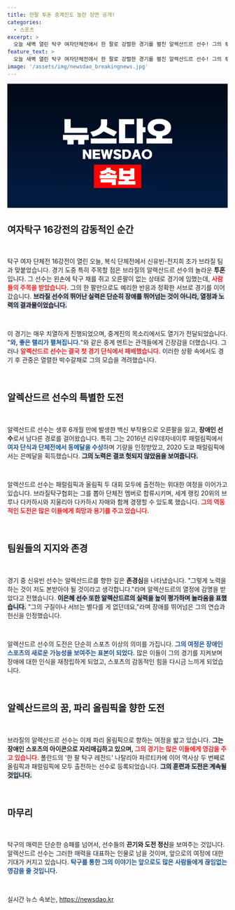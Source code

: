 ```yaml
---
title: 한팔 투혼 중계진도 놀란 장면 공개!
categories:
  - 스포츠
excerpt: >
  오늘 새벽 열린 탁구 여자단체전에서 한 팔로 강렬한 경기를 펼친 알렉산드르 선수! 그의 투혼에 한국 선수들이 감탄하며 박수갈채를 보낸 가운데, 올림픽과 패럴림픽을 모두 경험한 알렉산드르의 새로운 도전이 기대됩니다.
feature_text: >
  오늘 새벽 열린 탁구 여자단체전에서 한 팔로 강렬한 경기를 펼친 알렉산드르 선수! 그의 투혼에 한국 선수들이 감탄하며 박수갈채를 보낸 가운데, 올림픽과 패럴림픽을 모두 경험한 알렉산드르의 새로운 도전이 기대됩니다.
image: '/assets/img/newsdao_breakingnews.jpg'
---
```


<p><img src="/assets/img/newsdao_breakingnews.jpg" alt="bookingtag 속보" /></p>

<h2 data-ke-size="size26">여자탁구 16강전의 감동적인 순간</h2>

<p data-ke-size="size16">&nbsp;</p>

<p>탁구 여자 단체전 16강전이 열린 오늘, 복식 단체전에서 신유빈-전지희 조가 브라질 팀과 맞붙었습니다. 경기 도중 특히 주목할 점은 브라질의 알렉산드르 선수의 놀라운 <b>투혼</b>입니다. 그 선수는 왼손에 탁구 채를 쥐고 오른팔이 없는 상태로 경기에 임했는데, <b><span style="color: #ee2323;">사람들의 주목을 받았습니다.</span></b> 그의 한 팔만으로도 예리한 반응과 정확한 서브로 경기를 이어갔습니다. <b><span style="background-color: #21538527;">브라질 선수의 뛰어난 실력은 단순히 장애를 뛰어넘는 것이 아니라, 열정과 노력의 결과물이었습니다.</span></b></p>

<p data-ke-size="size16">&nbsp;</p>

<p>이 경기는 매우 치열하게 진행되었으며, 중계진의 목소리에서도 열기가 전달되었습니다. "<b><span style="color: #1a5490;">와, 좋은 랠리가 펼쳐집니다.</span></b>"와 같은 중계 멘트는 관객들에게 긴장감을 더했습니다. 그러나 <b><span style="color: #ee2323;">알렉산드르 선수는 결국 첫 경기 단식에서 패배했습니다.</span></b> 이러한 상황 속에서도 경기 후 관중은 열렬한 박수갈채로 그의 모습을 격려했습니다. </p>

<p data-ke-size="size16">&nbsp;</p>

<h2 data-ke-size="size26">알렉산드르 선수의 특별한 도전</h2>

<p data-ke-size="size16">&nbsp;</p>

<p>알렉산드르 선수는 생후 6개월 만에 발생한 백신 부작용으로 오른팔을 잃고, <b>장애인 선수</b>로서 남다른 경로를 걸어왔습니다. 특히 그는 2016년 리우데자네이루 패럴림픽에서 <b><span style="color: #1a5490;">여자 단식과 단체전에서 동메달을 수상</span></b>하며 기량을 인정받았고, 2020 도쿄 패럴림픽에서는 은메달을 획득했습니다. <b><span style="background-color: #21538527;">그의 노력은 결코 헛되지 않았음을 보여줍니다.</span></b></p>

<p data-ke-size="size16">&nbsp;</p>

<p>알렉산드르 선수는 패럴림픽과 올림픽 두 대회 모두에 출전하는 위대한 여정을 이어가고 있습니다. 브라질탁구협회는 그를 뽑아 단체전 멤버로 합류시키며, 세계 랭킹 20위의 브루나 다카하시와 지울리아 다카하시 자매와 함께 경쟁할 수 있도록 했습니다. <b><span style="color: #ee2323;">그의 역동적인 도전은 많은 이들에게 희망과 용기를 주고 있습니다.</span></b></p>

<p data-ke-size="size16">&nbsp;</p>

<h2 data-ke-size="size26">팀원들의 지지와 존경</h2>

<p data-ke-size="size16">&nbsp;</p>

<p>경기 중 신유빈 선수는 알렉산드르를 향한 깊은 <b>존경심</b>을 나타냈습니다. "그렇게 노력을 하는 것이 저도 본받아야 될 것이라고 생각합니다."라며 알렉산드르의 열정에 감명을 받았다고 전했습니다. <b><span style="background-color: #21538527;">이은혜 선수 또한 알렉산드르의 실력을 높이 평가하며 놀라움을 표했습니다.</span></b> "그의 구질이나 서브는 별다를 게 없던데요,"라며 장애를 뛰어넘은 그의 연습과 헌신을 인정했습니다.</p>

<p data-ke-size="size16">&nbsp;</p>

<p>알렉산드르 선수의 도전은 단순히 스포츠 이상의 의미를 가집니다. <b><span style="color: #1a5490;">그의 여정은 장애인 스포츠의 새로운 가능성을 보여주는 표본이 되었다.</span></b> 많은 이들이 그의 경기를 지켜보며 장애에 대한 인식을 재정립하게 되었고, 스포츠의 감동적인 힘을 다시금 느끼게 되었습니다.</p>

<p data-ke-size="size16">&nbsp;</p>

<h2 data-ke-size="size26">알렉산드르의 꿈, 파리 올림픽을 향한 도전</h2>

<p data-ke-size="size16">&nbsp;</p>

<p>브라질의 알렉산드르 선수는 이제 파리 올림픽으로 향하는 여정을 밟고 있습니다. <b>그는 장애인 스포츠의 아이콘으로 자리매김하고 있으며, </b><b><span style="color: #ee2323;">그의 경기는 많은 이들에게 영감을 주고 있습니다.</span></b> 폴란드의 '한 팔 탁구 레전드' 나탈리아 파르티카에 이어 역사상 두 번째로 올림픽과 패럴림픽에 모두 출전하는 선수로 등록되었습니다. <b><span style="background-color: #21538527;">그의 훈련과 도전은 계속될 것입니다.</span></b></p>

<p data-ke-size="size16">&nbsp;</p>

<h2 data-ke-size="size26">마무리</h2>

<p data-ke-size="size16">&nbsp;</p>

<p>탁구의 매력은 단순한 승패를 넘어서, 선수들의 <b>끈기와 도전 정신</b>을 보여주는 것입니다. 알렉산드르 선수는 그러한 매력을 대표하는 인물로 남을 것이며, 앞으로의 여정에 대한 기대가 커지고 있습니다. <b><span style="color: #1a5490;">탁구를 통한 그의 이야기는 앞으로도 많은 사람들에게 끊임없는 영감을 줄 것입니다.</span></b></p>

<p data-ke-size="size16">&nbsp;</p>
실시간 뉴스 속보는, <a href="https://newsdao.kr" rel="dofollow">https://newsdao.kr</a>


